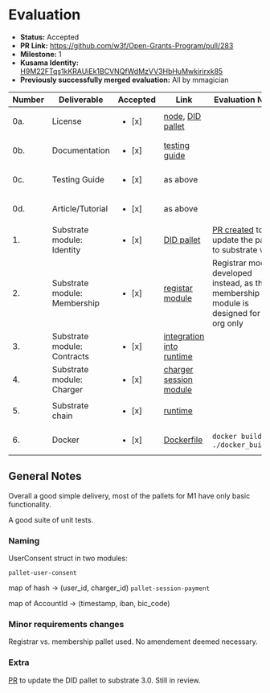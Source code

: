 # Evaluation

* **Status:** Accepted
* **PR Link:** https://github.com/w3f/Open-Grants-Program/pull/283
* **Milestone:** 1
* **Kusama Identity:** [H9M22FTqs1kKRAUiEk1BCVNQfWdMzVV3HbHuMwkirirxk85](https://polkascan.io/pre/kusama/account/H9M22FTqs1kKRAUiEk1BCVNQfWdMzVV3HbHuMwkirirxk85)
* **Previously successfully merged evaluation:** All by mmagician

| Number | Deliverable | Accepted | Link | Evaluation Notes |
| ------------- | ------------- | ------------- | ------------- |------------- |
| 0a. | License | <ul><li>[x] </li></ul> | [node](https://github.com/Delmonicos/charger-node/blob/main/LICENSE), [DID pallet](https://github.com/Delmonicos/pallet-did/blob/master/LICENSE) |
| 0b. | Documentation | <ul><li>[x] </li></ul> | [testing guide](https://github.com/Delmonicos/charger-node/blob/milestone-1/Web3-Grant/milestone1/testing-guide.md) |
| 0c. | Testing Guide | <ul><li>[x] </li></ul> | as above | 
| 0d. | Article/Tutorial | <ul><li>[x] </li></ul> | as above |
| 1. | Substrate module: Identity | <ul><li>[x] </li></ul> | [DID pallet](https://github.com/Delmonicos/pallet-did/) | [PR created](https://github.com/substrate-developer-hub/pallet-did/pull/15) to update the pallet to substrate v3 |
| 2. | Substrate module: Membership | <ul><li>[x] </li></ul> | [registar module](https://github.com/Delmonicos/charger-node/tree/main/pallets/registrar) | Registrar module developed instead, as the membership module is designed for one org only |
| 3. | Substrate module: Contracts | <ul><li>[x] </li></ul> | [integration into runtime](https://github.com/Delmonicos/charger-node/blob/main/runtime/Cargo.toml#L62) |
| 4. | Substrate module: Charger | <ul><li>[x] </li></ul> | [charger session module](https://github.com/Delmonicos/charger-node/tree/main/pallets/charge-session) |
| 5. | Substrate chain | <ul><li>[x] </li></ul> | [runtime](https://github.com/Delmonicos/charger-node/tree/main/runtime) |
| 6. | Docker | <ul><li>[x] </li></ul> | [Dockerfile](https://github.com/Delmonicos/charger-node/blob/main/Dockerfile) | `docker build .`; `./docker_build.sh` |

## General Notes

Overall a good simple delivery, most of the pallets for M1 have only basic functionality.

A good suite of unit tests.

### Naming

UserConsent struct in two modules:

`pallet-user-consent`

map of hash -> (user_id, charger_id)
`pallet-session-payment`

map of AccountId -> (timestamp, iban, bic_code) 

### Minor requirements changes

Registrar vs. membership pallet used. No amendement deemed necessary.

### Extra

[PR](https://github.com/substrate-developer-hub/pallet-did/pull/15) to update the DID pallet to substrate 3.0. Still in review.

